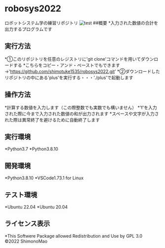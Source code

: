 # robosys2022
ロボットシステム学の練習リポジトリ
![test](https://github.com/shimotuke1535/robosys2022/actions/workflows/test.yml/badge.svg)
##概要
*入力された数値の合計を出力するプログラムです
<br>
## 実行方法
*①このリポジトリを任意のレジストリに'git clone'コマンドを用いてダウンロードする
*こちらをコピー・アンド・ペーストでもできます→'https://github.com/shimotuke1535/robosys2022.git'
*②ダウンロードしたリポジトリの中にある'plus'を実行する・・・'./plus'で起動します
<br>
## 操作方法
*計算する数値を入力します（この際整数でも実数でも構いません）
*'f'を入力された際に今まで入力された数値の和が出力されます
*スペースや文字が入力された際は異常終了を避けるために自動終了します
<br>
## 実行環境
*Python3.7
*Python3.8.10
<br>
## 開発環境
*Python3.8.10
*VSCode1.73.1 for Linux
<br>
## テスト環境
*Ubuntu 22.04
*Ubuntu 20.04
<br>
## ライセンス表示
*This Softwere Package allowed Redistribution and Use by GPL 3.0
<br>
©2022 ShimonoMao

